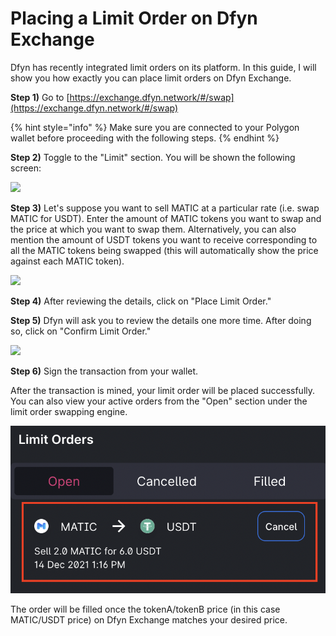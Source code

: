 # Placing a Limit Order on Dfyn Exchange

Dfyn has recently integrated limit orders on its platform. In this guide, I will show you how exactly you can place limit orders on Dfyn Exchange.

**Step 1)** Go to [https://exchange.dfyn.network/#/swap](https://exchange.dfyn.network/#/swap)

{% hint style="info" %}
Make sure you are connected to your Polygon wallet before proceeding with the following steps.
{% endhint %}

**Step 2)** Toggle to the "Limit" section. You will be shown the following screen:

![](../.gitbook/assets/limit\_order\_screen\_60.png)

**Step 3)** Let's suppose you want to sell MATIC at a particular rate (i.e. swap MATIC for USDT). Enter the amount of MATIC tokens you want to swap and the price at which you want to swap them. Alternatively, you can also mention the amount of USDT tokens you want to receive corresponding to all the MATIC tokens being swapped (this will automatically show the price against each MATIC token).&#x20;

![](../.gitbook/assets/step\_3\_60.png)

**Step 4)** After reviewing the details, click on "Place Limit Order."

**Step 5)** Dfyn will ask you to review the details one more time. After doing so, click on "Confirm Limit Order."

![](../.gitbook/assets/step\_5\_60.png)

**Step 6)** Sign the transaction from your wallet.

After the transaction is mined, your limit order will be placed successfully. You can also view your active orders from the "Open" section under the limit order swapping engine.&#x20;

![](<../.gitbook/assets/view orders.png>)

The order will be filled once the tokenA/tokenB price (in this case MATIC/USDT price) on Dfyn Exchange matches your desired price.
